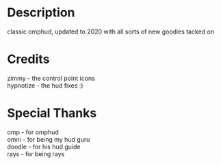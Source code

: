 # Description

classic omphud, updated to 2020 with all sorts of new goodies tacked on

# Credits

zimmy - the control point icons  
hypnotize - the hud fixes :)

# Special Thanks

omp - for omphud  
omni - for being my hud guru  
doodle - for his hud guide  
rays - for being rays
